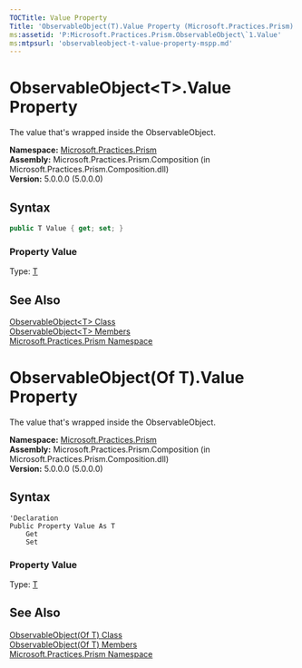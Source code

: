 ```yaml
---
TOCTitle: Value Property
Title: 'ObservableObject(T).Value Property (Microsoft.Practices.Prism)'
ms:assetid: 'P:Microsoft.Practices.Prism.ObservableObject\`1.Value'
ms:mtpsurl: 'observableobject-t-value-property-mspp.md'
---
```


# ObservableObject&lt;T&gt;.Value Property

The value that's wrapped inside the ObservableObject.

**Namespace:** [Microsoft.Practices.Prism](/patterns-practices/reference/mspp-namespace)  
**Assembly:** Microsoft.Practices.Prism.Composition (in Microsoft.Practices.Prism.Composition.dll)  
**Version:** 5.0.0.0 (5.0.0.0)

## Syntax

```C#
public T Value { get; set; }
```

### Property Value

Type: [T](/patterns-practices/reference/observableobject-t-class-mspp)

## See Also

[ObservableObject&lt;T&gt; Class](/patterns-practices/reference/observableobject-t-class-mspp)  
[ObservableObject&lt;T&gt; Members](/patterns-practices/reference/observableobject-t-members-mspp)  
[Microsoft.Practices.Prism Namespace](/patterns-practices/reference/mspp-namespace)  

# ObservableObject(Of T).Value Property

The value that's wrapped inside the ObservableObject.

**Namespace:** [Microsoft.Practices.Prism](/patterns-practices/reference/mspp-namespace)  
**Assembly:** Microsoft.Practices.Prism.Composition (in Microsoft.Practices.Prism.Composition.dll)  
**Version:** 5.0.0.0 (5.0.0.0)

## Syntax

```VB
'Declaration
Public Property Value As T
	Get
	Set
```

### Property Value

Type: [T](/patterns-practices/reference/observableobject-t-class-mspp)

## See Also

[ObservableObject(Of T) Class](/patterns-practices/reference/observableobject-t-class-mspp)  
[ObservableObject(Of T) Members](/patterns-practices/reference/observableobject-t-members-mspp)  
[Microsoft.Practices.Prism Namespace](/patterns-practices/reference/mspp-namespace)  